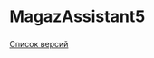# MagazAssistant5
###

[Список версий](./VERSION.md)

<!--[Скачать .apk последней версии - 1.00](./MagazAssistant5-v1.00.apk)-->

<!--![alt tag](fon.png)-->
